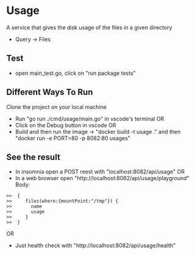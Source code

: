 # Usage
A service that gives the disk usage of the files in a given directory
- Query -> Files

## Test
- open main_test.go, click on "run package tests"

## Different Ways To Run
Clone the project on your local machine
- Run "go run ./cmd/usage/main.go" in vscode's terminal
OR 
- Click on the Debug button in vscode
OR
- Build and then run the image -> "docker build -t usage ." and then 
  "docker run -e PORT=80 -p 8082:80 usages"

## See the result
- In insomnia open a POST reest with "localhost:8082/api/usage"
OR 
- In a web browser open "http://localhost:8082/api/usage/playground"
Body:
```
>>  {
>>     files(where:{mountPoint:"/tmp"}) {
>>       name
>>       usage
>>     }
>>  }
```
OR
- Just health check with "http://localhost:8082/api/usage/health"

 







